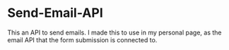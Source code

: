 # Send-Email-API
This an API to send emails. I made this to use in my personal page, as the email API that the form submission is connected to.
